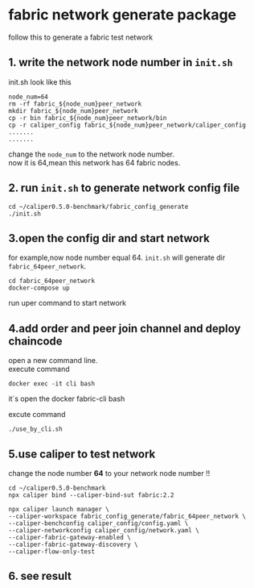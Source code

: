 # fabric network generate package
follow this to generate a fabric test network
## 1. write the network node number in `init.sh`

init.sh look like this
```
node_num=64
rm -rf fabric_${node_num}peer_network
mkdir fabric_${node_num}peer_network
cp -r bin fabric_${node_num}peer_network/bin
cp -r caliper_config fabric_${node_num}peer_network/caliper_config
.......
.......
```
change the `node_num` to the network node number.  
now it is 64,mean this network has 64 fabric nodes.

## 2. run `init.sh` to generate network config file
```
cd ~/caliper0.5.0-benchmark/fabric_config_generate
./init.sh
```
## 3.open the config dir and start network
for example,now node number equal 64. `init.sh` will generate dir `fabric_64peer_network`.
```
cd fabric_64peer_network
docker-compose up
```
run uper command to start network

## 4.add order and peer join  channel and deploy chaincode

open a new command line.  
execute command
```
docker exec -it cli bash
```
it`s open the docker fabric-cli bash

excute command
```
./use_by_cli.sh
```
## 5.use caliper to test network
change the node number **64** to your network node number !!
```
cd ~/caliper0.5.0-benchmark
npx caliper bind --caliper-bind-sut fabric:2.2

npx caliper launch manager \
--caliper-workspace fabric_config_generate/fabric_64peer_network \
--caliper-benchconfig caliper_config/config.yaml \
--caliper-networkconfig caliper_config/network.yaml \
--caliper-fabric-gateway-enabled \
--caliper-fabric-gateway-discovery \
--caliper-flow-only-test 
```
## 6. see result


